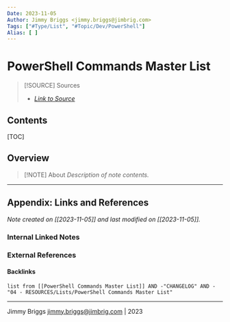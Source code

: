 ```yaml
---
Date: 2023-11-05
Author: Jimmy Briggs <jimmy.briggs@jimbrig.com>
Tags: ["#Type/List", "#Topic/Dev/PowerShell"]
Alias: [ ]
---
```


# PowerShell Commands Master List

> [!SOURCE] Sources
> - *[Link to Source]()*

## Contents

[TOC]

## Overview

> [!NOTE] About
> *Description of note contents.*


***

## Appendix: Links and References

*Note created on [[2023-11-05]] and last modified on [[2023-11-05]].*

### Internal Linked Notes

### External References

#### Backlinks

```dataview
list from [[PowerShell Commands Master List]] AND -"CHANGELOG" AND -"04 - RESOURCES/Lists/PowerShell Commands Master List"
```


***

Jimmy Briggs <jimmy.briggs@jimbrig.com> | 2023

